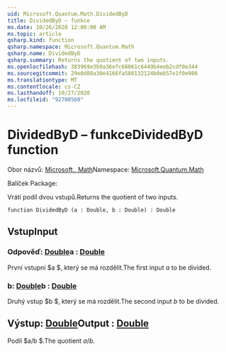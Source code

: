 ```yaml
---
uid: Microsoft.Quantum.Math.DividedByD
title: DividedByD – funkce
ms.date: 10/26/2020 12:00:00 AM
ms.topic: article
qsharp.kind: function
qsharp.namespace: Microsoft.Quantum.Math
qsharp.name: DividedByD
qsharp.summary: Returns the quotient of two inputs.
ms.openlocfilehash: 383969e3b9a36efc66061c6449b4eeb2cdf0e344
ms.sourcegitcommit: 29e0d88a30e4166fa580132124b0eb57e1f0e986
ms.translationtype: MT
ms.contentlocale: cs-CZ
ms.lasthandoff: 10/27/2020
ms.locfileid: "92708560"
---
```

# <a name="dividedbyd-function"></a><span data-ttu-id="2cb0a-102">DividedByD – funkce</span><span class="sxs-lookup"><span data-stu-id="2cb0a-102">DividedByD function</span></span>

<span data-ttu-id="2cb0a-103">Obor názvů: [Microsoft.. Math](xref:Microsoft.Quantum.Math)</span><span class="sxs-lookup"><span data-stu-id="2cb0a-103">Namespace: [Microsoft.Quantum.Math](xref:Microsoft.Quantum.Math)</span></span>

<span data-ttu-id="2cb0a-104">Balíček [](https://nuget.org/packages/)</span><span class="sxs-lookup"><span data-stu-id="2cb0a-104">Package: [](https://nuget.org/packages/)</span></span>


<span data-ttu-id="2cb0a-105">Vrátí podíl dvou vstupů.</span><span class="sxs-lookup"><span data-stu-id="2cb0a-105">Returns the quotient of two inputs.</span></span>

```qsharp
function DividedByD (a : Double, b : Double) : Double
```


## <a name="input"></a><span data-ttu-id="2cb0a-106">Vstup</span><span class="sxs-lookup"><span data-stu-id="2cb0a-106">Input</span></span>

### <a name="a--double"></a><span data-ttu-id="2cb0a-107">Odpověď: [Double](xref:microsoft.quantum.lang-ref.double)</span><span class="sxs-lookup"><span data-stu-id="2cb0a-107">a : [Double](xref:microsoft.quantum.lang-ref.double)</span></span>

<span data-ttu-id="2cb0a-108">První vstupní $a $, který se má rozdělit.</span><span class="sxs-lookup"><span data-stu-id="2cb0a-108">The first input $a$ to be divided.</span></span>


### <a name="b--double"></a><span data-ttu-id="2cb0a-109">b: [Double](xref:microsoft.quantum.lang-ref.double)</span><span class="sxs-lookup"><span data-stu-id="2cb0a-109">b : [Double](xref:microsoft.quantum.lang-ref.double)</span></span>

<span data-ttu-id="2cb0a-110">Druhý vstup $b $, který se má rozdělit.</span><span class="sxs-lookup"><span data-stu-id="2cb0a-110">The second input $b$ to be divided.</span></span>



## <a name="output--double"></a><span data-ttu-id="2cb0a-111">Výstup: [Double](xref:microsoft.quantum.lang-ref.double)</span><span class="sxs-lookup"><span data-stu-id="2cb0a-111">Output : [Double](xref:microsoft.quantum.lang-ref.double)</span></span>

<span data-ttu-id="2cb0a-112">Podíl $a/b $.</span><span class="sxs-lookup"><span data-stu-id="2cb0a-112">The quotient $a / b$.</span></span>